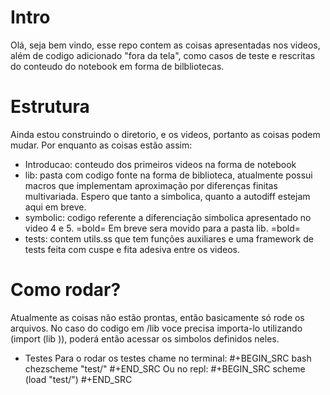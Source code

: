 # Intro
Olá, seja bem vindo, esse repo contem as coisas apresentadas nos videos, além de
codigo adicionado "fora da tela", como casos de teste e rescritas do conteudo do
notebook em forma de bilbliotecas.

# Estrutura
Ainda estou construindo o diretorio, e os videos, portanto as coisas podem
mudar. Por enquanto as coisas estão assim:
- Introducao: conteudo dos primeiros videos na forma de notebook
- lib: pasta com codigo fonte na forma de biblioteca, atualmente possui macros
  que implementam aproximação por diferenças finitas multivariada. Espero que
  tanto a simbolica, quanto a autodiff estejam aqui em breve.
- symbolic: codigo referente a diferenciação simbolica apresentado no video 4
 e 5. =bold= Em breve sera movido para a pasta lib. =bold=
- tests: contem utils.ss que tem funções auxiliares e uma framework de tests
  feita com cuspe e fita adesiva entre os videos.

# Como rodar?
Atualmente as coisas não estão prontas, então basicamente só rode os arquivos.
No caso do codigo em /lib voce precisa importa-lo utilizando (import (lib
<nome-da-lib>)), poderá então acessar os simbolos definidos neles.

* Testes
Para o rodar os testes chame no terminal:
#+BEGIN_SRC bash
chezscheme "test/<meu-teste>"
#+END_SRC
Ou no repl:
#+BEGIN_SRC scheme
(load "test/<meu-teste>")
#+END_SRC
